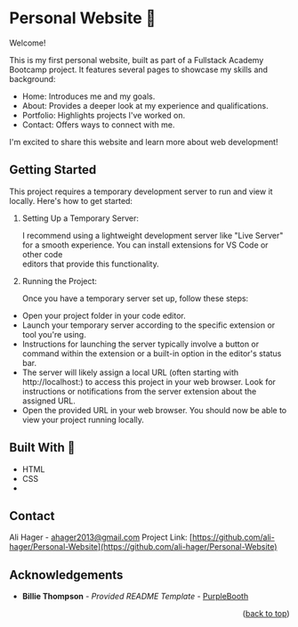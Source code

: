 # Personal Website :partying_face:

Welcome!

This is my first personal website, built as part of a Fullstack Academy Bootcamp project.  It features several pages to showcase my skills and background:
- Home: Introduces me and my goals.
- About: Provides a deeper look at my experience and qualifications.
- Portfolio: Highlights projects I've worked on.
- Contact: Offers ways to connect with me.

I'm excited to share this website and learn more about web development!

## Getting Started

This project requires a temporary development server to run and view it locally. Here's how to get started:

1. Setting Up a Temporary Server:

   I recommend using a lightweight development server like "Live Server" for a smooth experience. You can install extensions for VS Code or other code     
   editors that provide this functionality.

3. Running the Project:

   Once you have a temporary server set up, follow these steps:

- Open your project folder in your code editor.
- Launch your temporary server according to the specific extension or tool you're using.
- Instructions for launching the server typically involve a button or command within the extension or a built-in option in the editor's status bar.
- The server will likely assign a local URL (often starting with http://localhost:) to access this project in your web browser. Look for instructions or notifications from the server extension about the assigned URL.
- Open the provided URL in your web browser. You should now be able to view your project running locally.

## Built With :mechanical_arm:

- HTML
- CSS
- 
## Contact

Ali Hager - ahager2013@gmail.com
Project Link: [https://github.com/ali-hager/Personal-Website](https://github.com/ali-hager/Personal-Website)

## Acknowledgements

- **Billie Thompson** - _Provided README Template_ -
  [PurpleBooth](https://github.com/PurpleBooth)

<p align="right">(<a href="#readme-top">back to top</a>)</p>
